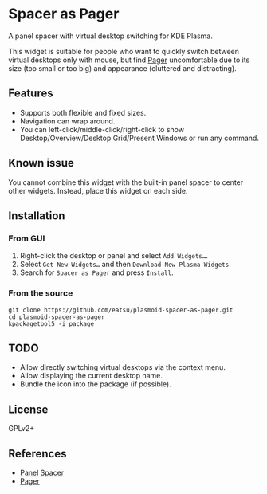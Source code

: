 # Spacer as Pager

A panel spacer with virtual desktop switching for KDE Plasma.

This widget is suitable for people who want to quickly switch between virtual desktops
only with mouse, but find [Pager](https://userbase.kde.org/Plasma/Pager) uncomfortable
due to its size (too small or too big) and appearance (cluttered and distracting).


## Features

- Supports both flexible and fixed sizes.
- Navigation can wrap around.
- You can left-click/middle-click/right-click to show
  Desktop/Overview/Desktop Grid/Present Windows or run any command.


## Known issue

You cannot combine this widget with the built-in panel spacer to center other widgets.
Instead, place this widget on each side.


## Installation

### From GUI

1. Right-click the desktop or panel and select `Add Widgets…`.
3. Select `Get New Widgets…` and then `Download New Plasma Widgets`.
5. Search for `Spacer as Pager` and press `Install`.

### From the source

```
git clone https://github.com/eatsu/plasmoid-spacer-as-pager.git
cd plasmoid-spacer-as-pager
kpackagetool5 -i package
```


## TODO

- Allow directly switching virtual desktops via the context menu.
- Allow displaying the current desktop name.
- Bundle the icon into the package (if possible).


## License

GPLv2+


## References

- [Panel Spacer](https://invent.kde.org/plasma/plasma-workspace/-/tree/master/applets/panelspacer)
- [Pager](https://invent.kde.org/plasma/plasma-desktop/-/tree/master/applets/pager)
